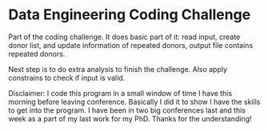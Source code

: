 # Data Engineering Coding Challenge

Part of the coding challenge. It does basic part of it: read input, create donor list, and update information of repeated donors, output file contains repeated donors.

Next step is to do extra analysis to finish the challenge.  Also apply constrains to check if input is valid.

Disclaimer: I code this program in a small window of time I have this morning before leaving conference. Basically I did it to show I have the skills to get into the program. I have been in two big conferences last and this week as a part of my last work for my PhD. Thanks for the understanding!

